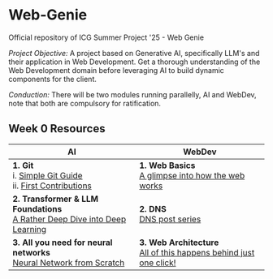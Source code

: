 # Web-Genie

Official repository of ICG Summer Project '25 - Web Genie

_Project Objective:_ A project based on Generative AI, specifically LLM's and their application in Web Development. Get a thorough understanding of the Web Development domain before leveraging AI to build dynamic components for the client.

_Conduction:_ There will be two modules running parallelly, AI and WebDev, note that both are compulsory for ratification.

## Week 0 Resources

| **AI** | **WebDev** |
|-------------------------------|--------------------|
| **1. Git**<br>i. [Simple Git Guide](https://rogerdudler.github.io/git-guide/)<br>ii. [First Contributions](https://github.com/firstcontributions/first-contributions) | **1. Web Basics** <br>[A glimpse into how the web works](https://www.youtube.com/watch?v=hJHvdBlSxug)|
| **2. Transformer & LLM Foundations**<br>[A Rather Deep Dive into Deep Learning](https://www.youtube.com/playlist?list=PLZHQObOWTQDNU6R1_67000Dx_ZCJB-3pi) | **2. DNS** <br>[DNS post series](https://howdns.works)|
| **3. All you need for neural networks**<br>[Neural Network from Scratch](https://www.youtube.com/watch?v=w8yWXqWQYmU) | **3. Web Architecture** <br> [All of this happens behind just one click!](https://www.youtube.com/watch?v=xv0Be4QfkH0) |
